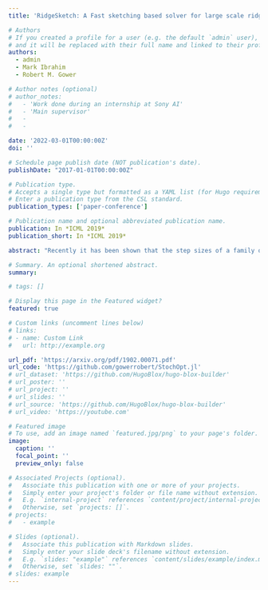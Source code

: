 ```yaml
---
title: 'RidgeSketch: A Fast sketching based solver for large scale ridge regression'

# Authors
# If you created a profile for a user (e.g. the default `admin` user), write the username (folder name) here
# and it will be replaced with their full name and linked to their profile.
authors:
  - admin
  - Mark Ibrahim
  - Robert M. Gower

# Author notes (optional)
# author_notes:
#   - 'Work done during an internship at Sony AI'
#   - 'Main supervisor'
#   - 
#   - 

date: '2022-03-01T00:00:00Z'
doi: ''

# Schedule page publish date (NOT publication's date).
publishDate: "2017-01-01T00:00:00Z"

# Publication type.
# Accepts a single type but formatted as a YAML list (for Hugo requirements).
# Enter a publication type from the CSL standard.
publication_types: ['paper-conference']

# Publication name and optional abbreviated publication name.
publication: In *ICML 2019*
publication_short: In *ICML 2019*

abstract: "Recently it has been shown that the step sizes of a family of variance reduced gradient methods called the JacSketch methods depend on the expected smoothness constant. In particular, if this expected smoothness constant could be calculated a priori, then one could safely set much larger step sizes which would result in a much faster convergence rate. We fill in this gap, and provide simple closed form expressions for the expected smoothness constant and careful numerical experiments verifying these bounds. Using these bounds, and since the SAGA algorithm is part of this JacSketch family, we suggest a new standard practice for setting the step and mini-batch sizes for SAGA that are competitive with a numerical grid search. Furthermore, we can now show that the total complexity of the SAGA algorithm decreases linearly in the mini-batch size up to a pre-defined value: the optimal mini-batch size. This is a rare result in the stochastic variance reduced literature, only previously shown for the Katyusha algorithm. Finally we conjecture that this is the case for many other stochastic variance reduced methods and that our bounds and analysis of the expected smoothness constant is key to extending these results."

# Summary. An optional shortened abstract.
summary:

# tags: []

# Display this page in the Featured widget?
featured: true

# Custom links (uncomment lines below)
# links:
# - name: Custom Link
#   url: http://example.org

url_pdf: 'https://arxiv.org/pdf/1902.00071.pdf'
url_code: 'https://github.com/gowerrobert/StochOpt.jl'
# url_dataset: 'https://github.com/HugoBlox/hugo-blox-builder'
# url_poster: ''
# url_project: ''
# url_slides: ''
# url_source: 'https://github.com/HugoBlox/hugo-blox-builder'
# url_video: 'https://youtube.com'

# Featured image
# To use, add an image named `featured.jpg/png` to your page's folder.
image:
  caption: ''
  focal_point: ''
  preview_only: false

# Associated Projects (optional).
#   Associate this publication with one or more of your projects.
#   Simply enter your project's folder or file name without extension.
#   E.g. `internal-project` references `content/project/internal-project/index.md`.
#   Otherwise, set `projects: []`.
# projects:
#   - example

# Slides (optional).
#   Associate this publication with Markdown slides.
#   Simply enter your slide deck's filename without extension.
#   E.g. `slides: "example"` references `content/slides/example/index.md`.
#   Otherwise, set `slides: ""`.
# slides: example
---
```


<!-- {{% callout note %}}
Click the _Cite_ button above to demo the feature to enable visitors to import publication metadata into their reference management software.
{{% /callout %}}

{{% callout note %}}
Create your slides in Markdown - click the _Slides_ button to check out the example.
{{% /callout %}}

Add the publication's **full text** or **supplementary notes** here. You can use rich formatting such as including [code, math, and images](https://docs.hugoblox.com/content/writing-markdown-latex/). -->
